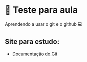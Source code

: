 # 📙 Teste para aula

Aprendendo a usar o git e o github 💻
## Site para estudo:
- [Documentação do Git](https://git-scm.com/doc)
